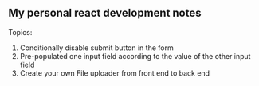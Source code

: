 ## My personal react development notes

Topics:
1. Conditionally disable submit button in the form
2. Pre-populated one input field according to the value of the other input field
3. Create your own File uploader from front end to back end